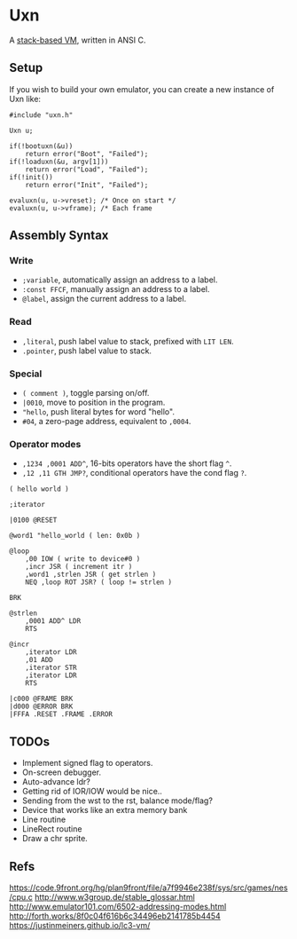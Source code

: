 # Uxn

A [stack-based VM](https://wiki.xxiivv.com/site/uxn.html), written in ANSI C.

## Setup

If you wish to build your own emulator, you can create a new instance of Uxn like:

```
#include "uxn.h"

Uxn u;

if(!bootuxn(&u))
	return error("Boot", "Failed");
if(!loaduxn(&u, argv[1]))
	return error("Load", "Failed");
if(!init())
	return error("Init", "Failed");

evaluxn(u, u->vreset); /* Once on start */
evaluxn(u, u->vframe); /* Each frame
```

## Assembly Syntax

### Write

- `;variable`, automatically assign an address to a label.
- `:const FFCF`, manually assign an address to a label.
- `@label`, assign the current address to a label.

### Read

- `,literal`, push label value to stack, prefixed with `LIT LEN`.
- `.pointer`, push label value to stack.

### Special

- `( comment )`, toggle parsing on/off.
- `|0010`, move to position in the program.
- `"hello`, push literal bytes for word "hello".
- `#04`, a zero-page address, equivalent to `,0004`.

### Operator modes

- `,1234 ,0001 ADD^`, 16-bits operators have the short flag `^`.
- `,12 ,11 GTH JMP?`, conditional operators have the cond flag `?`.

```
( hello world )

;iterator

|0100 @RESET

@word1 "hello_world ( len: 0x0b )

@loop
	,00 IOW ( write to device#0 )
	,incr JSR ( increment itr )
	,word1 ,strlen JSR ( get strlen )
	NEQ ,loop ROT JSR? ( loop != strlen )

BRK

@strlen
	,0001 ADD^ LDR
	RTS

@incr
	,iterator LDR
	,01 ADD
	,iterator STR 
	,iterator LDR
	RTS

|c000 @FRAME BRK 
|d000 @ERROR BRK 
|FFFA .RESET .FRAME .ERROR
```

## TODOs

- Implement signed flag to operators.
- On-screen debugger.
- Auto-advance ldr?
- Getting rid of IOR/IOW would be nice..
- Sending from the wst to the rst, balance mode/flag?
- Device that works like an extra memory bank
- Line routine
- LineRect routine
- Draw a chr sprite.

## Refs

https://code.9front.org/hg/plan9front/file/a7f9946e238f/sys/src/games/nes/cpu.c
http://www.w3group.de/stable_glossar.html
http://www.emulator101.com/6502-addressing-modes.html
http://forth.works/8f0c04f616b6c34496eb2141785b4454
https://justinmeiners.github.io/lc3-vm/
